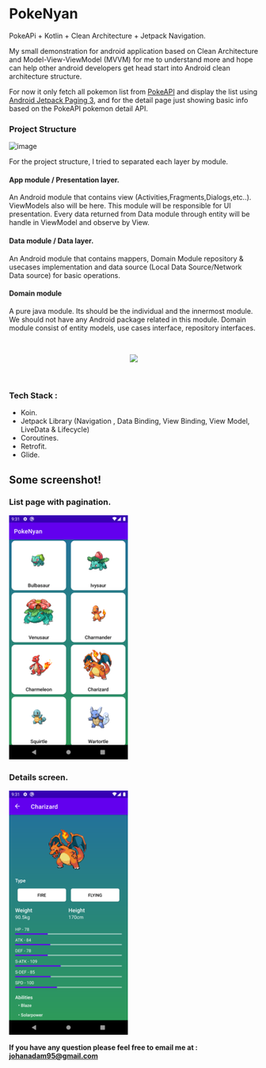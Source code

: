 # PokeNyan
PokeAPi + Kotlin + Clean Architecture + Jetpack Navigation.

My small demonstration for android application based on Clean Architecture and Model-View-ViewModel (MVVM) for me to understand more and hope can help other android developers get head start into Android clean architecture structure.

For now it only fetch all pokemon list from [PokeAPI](https://pokeapi.co/docs/v2) and display the list using [Android Jetpack Paging 3](https://developer.android.com/topic/libraries/architecture/paging/v3-overview), and for the detail page just showing basic info based on the PokeAPI pokemon detail API.

### Project Structure
![image](https://user-images.githubusercontent.com/15909044/131653639-e74d787a-65ac-4d0c-ae70-2988b381aea1.png)

For the project structure, I tried to separated each layer by module. 
#### App module / Presentation layer.
An Android module that contains view (Activities,Fragments,Dialogs,etc..). ViewModels also will be here. This module will be responsible for UI presentation. Every data returned from Data module through entity will be handle in ViewModel and observe by View.
#### Data module / Data layer.
An Android module that contains mappers, Domain Module repository & usecases implementation and data source (Local Data Source/Network Data source) for basic operations. 
#### Domain module 
A pure java module. Its should be the individual and the innermost module. We should not have any Android package related in this module. Domain module consist of entity models, use cases interface, repository interfaces. 

<br>
<p align="center">
  <img src="https://user-images.githubusercontent.com/15909044/131683124-501bb704-8426-458d-b25f-a10e7fa7cdd2.png">
</p>
<br>

### Tech Stack : 
- Koin.
- Jetpack Library (Navigation , Data Binding, View Binding, View Model, LiveData & Lifecycle)
- Coroutines.
- Retrofit.
- Glide.

## Some screenshot!
### List page with pagination.
<img src="/screenshot/Detail.png?raw=true" width="240">

### Details screen.
<img src="/screenshot/List.png?raw=true" width="240">



**If you have any question please feel free to email me at : johanadam95@gmail.com**
